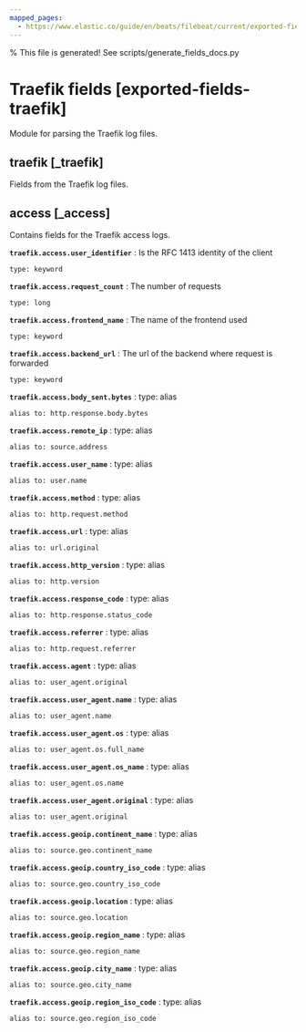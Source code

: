 ```yaml
---
mapped_pages:
  - https://www.elastic.co/guide/en/beats/filebeat/current/exported-fields-traefik.html
---
```


% This file is generated! See scripts/generate_fields_docs.py

# Traefik fields [exported-fields-traefik]

Module for parsing the Traefik log files.

## traefik [_traefik]

Fields from the Traefik log files.

## access [_access]

Contains fields for the Traefik access logs.

**`traefik.access.user_identifier`**
:   Is the RFC 1413 identity of the client

    type: keyword


**`traefik.access.request_count`**
:   The number of requests

    type: long


**`traefik.access.frontend_name`**
:   The name of the frontend used

    type: keyword


**`traefik.access.backend_url`**
:   The url of the backend where request is forwarded

    type: keyword


**`traefik.access.body_sent.bytes`**
:   type: alias

    alias to: http.response.body.bytes


**`traefik.access.remote_ip`**
:   type: alias

    alias to: source.address


**`traefik.access.user_name`**
:   type: alias

    alias to: user.name


**`traefik.access.method`**
:   type: alias

    alias to: http.request.method


**`traefik.access.url`**
:   type: alias

    alias to: url.original


**`traefik.access.http_version`**
:   type: alias

    alias to: http.version


**`traefik.access.response_code`**
:   type: alias

    alias to: http.response.status_code


**`traefik.access.referrer`**
:   type: alias

    alias to: http.request.referrer


**`traefik.access.agent`**
:   type: alias

    alias to: user_agent.original


**`traefik.access.user_agent.name`**
:   type: alias

    alias to: user_agent.name


**`traefik.access.user_agent.os`**
:   type: alias

    alias to: user_agent.os.full_name


**`traefik.access.user_agent.os_name`**
:   type: alias

    alias to: user_agent.os.name


**`traefik.access.user_agent.original`**
:   type: alias

    alias to: user_agent.original


**`traefik.access.geoip.continent_name`**
:   type: alias

    alias to: source.geo.continent_name


**`traefik.access.geoip.country_iso_code`**
:   type: alias

    alias to: source.geo.country_iso_code


**`traefik.access.geoip.location`**
:   type: alias

    alias to: source.geo.location


**`traefik.access.geoip.region_name`**
:   type: alias

    alias to: source.geo.region_name


**`traefik.access.geoip.city_name`**
:   type: alias

    alias to: source.geo.city_name


**`traefik.access.geoip.region_iso_code`**
:   type: alias

    alias to: source.geo.region_iso_code


